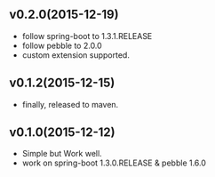 ## v0.2.0(2015-12-19)
- follow spring-boot to 1.3.1.RELEASE
- follow pebble to 2.0.0
- custom extension supported.

## v0.1.2(2015-12-15)
- finally, released to maven.

## v0.1.0(2015-12-12)
- Simple but Work well.
- work on spring-boot 1.3.0.RELEASE & pebble 1.6.0
